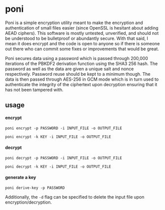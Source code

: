 # poni
Poni is a simple encryption utility meant to make the encryption and authentication of small files easier (since OpenSSL is hesitant about adding AEAD ciphers). This software is mostly untested, unverified, and should not be understood to be bulletproof or abundantly secure. With that said, I mean it does encrypt and the code is open to anyone so if there is someone out there who can commit some fixes or improvements that would be great.

Poni secures data using a password which is passed through 200,000 iterations of the PBKDF2 derivation function using the SHA3 256 hash. The password as well as the data are given a unique salt and nonce respectively. Password reuse should be kept to a minimum though. The data is then passed through AES-256 in GCM mode which is in turn used to authenticate the integrity of the ciphertext upon decryption ensuring that it has not been tampered with.
## usage
#### encrypt
`poni encrypt -p PASSWORD -i INPUT_FILE -o OUTPUT_FILE`

`poni encrypt -k KEY -i INPUT_FILE -o OUTPUT_FILE`
#### decrypt
`poni decrypt -p PASSWORD -i INPUT_FILE -o OUTPUT_FILE`

`poni decrypt -k KEY -i INPUT_FILE -o OUTPUT_FILE`
#### generate a key
`poni derive-key -p PASSWORD`

Additionally, the `-d` flag can be specified to delete the input file upon encryption/decryption.